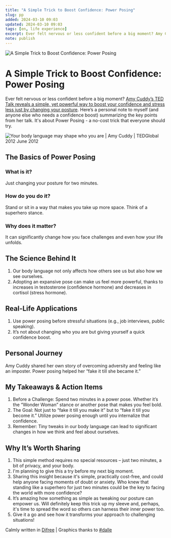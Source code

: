 ```yaml
---
title: "A Simple Trick to Boost Confidence: Power Posing"
slug: pp
added: 2024-03-10 09:03
updated: 2024-03-10 09:03
tags: [en, life experience]
excerpt: Ever felt nervous or less confident before a big moment? Amy Cuddy’s TED Talk reveals a simple, yet powerful way to boost your confidence and stress less just by changing your posture. Here’s a personal note to myself (and anyone else who needs a confidence boost) summarizing the key points from her talk. It's about Power Posing - a no-cost trick that everyone should try.
note: publish
---
```

![A Simple Trick to Boost Confidence: Power Posing](/images/pp.png)

# A Simple Trick to Boost Confidence: Power Posing

Ever felt nervous or less confident before a big moment? [Amy Cuddy’s TED Talk reveals a simple, yet powerful way to boost your confidence and stress less just by changing your posture](https://www.ted.com/talks/amy_cuddy_your_body_language_may_shape_who_you_are). Here’s a personal note to myself (and anyone else who needs a confidence boost) summarizing the key points from her talk. It's about Power Posing - a no-cost trick that everyone should try.

![Your body language may shape who you are | Amy Cuddy | TEDGlobal 2012 June 2012](/images/pp-ted-thumbnail.jpeg)

## The Basics of Power Posing

### What is it? 
Just changing your posture for two minutes.
### How do you do it? 
Stand or sit in a way that makes you take up more space. Think of a superhero stance.
### Why does it matter? 
It can significantly change how you face challenges and even how your life unfolds.

## The Science Behind It

1. Our body language not only affects how others see us but also how we see ourselves.
2. Adopting an expansive pose can make us feel more powerful, thanks to increases in testosterone (confidence hormone) and decreases in cortisol (stress hormone).

## Real-Life Applications
1. Use power posing before stressful situations (e.g., job interviews, public speaking).
2. It’s not about changing who you are but giving yourself a quick confidence boost.

## Personal Journey
Amy Cuddy shared her own story of overcoming adversity and feeling like an imposter. Power posing helped her “fake it till she became it.”

## My Takeaways & Action Items
1. Before a Challenge: Spend two minutes in a power pose. Whether it’s the “Wonder Woman” stance or another pose that makes you feel bold.
2. The Goal: Not just to “fake it till you make it” but to “fake it till you become it.” Utilize power posing enough until you internalize that confidence.
3. Remember: Tiny tweaks in our body language can lead to significant changes in how we think and feel about ourselves.

## Why It’s Worth Sharing

1. This simple method requires no special resources – just two minutes, a bit of privacy, and your body.
2. I'm planning to give this a try before my next big moment.
3. Sharing this insight because it's simple, practically cost-free, and could help anyone facing moments of doubt or anxiety. Who knew that standing like a superhero for just two minutes could be the key to facing the world with more confidence?
4. It’s amazing how something as simple as tweaking our posture can empower us. Will definitely keep this trick up my sleeve and, perhaps, it's time to spread the word so others can harness their inner power too. 
5. Give it a go and see how it transforms your approach to challenging situations!

Calmly written in [Difree](https://www.getdifree.com/) | Graphics thanks to [#dalle](https://labs.openai.com/s/hblFvWboGfafi9Xtw8dpRrJY)